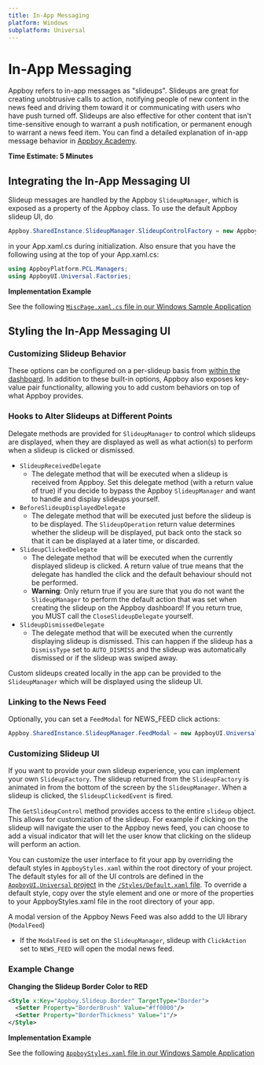 ```yaml
---
title: In-App Messaging
platform: Windows
subplatform: Universal
---
```

# In-App Messaging

Appboy refers to in-app messages as "slideups". Slideups are great for creating unobtrusive calls to action, notifying people of new content in the news feed and driving them toward it or communicating with users who have push turned off. Slideups are also effective for other content that isn't time-sensitive enough to warrant a push notification, or permanent enough to warrant a news feed item. You can find a detailed explanation of in-app message behavior in [Appboy Academy][1].

__Time Estimate: 5 Minutes__

## Integrating the In-App Messaging UI <a class="margin-fix" name="in-app-integration"></a>

Slideup messages are handled by the Appboy `SlideupManager`, which is exposed as a property of the Appboy class. To use the default Appboy slideup UI, do

```csharp
Appboy.SharedInstance.SlideupManager.SlideupControlFactory = new AppboyUI.Universal.Factories.SlideupControlFactory();
```

in your App.xaml.cs during initialization.  Also ensure that you have the following using at the top of your App.xaml.cs:

```csharp
using AppboyPlatform.PCL.Managers;
using AppboyUI.Universal.Factories;
```

**Implementation Example**

See the following [`MiscPage.xaml.cs` file in our Windows Sample Application][2]

## Styling the In-App Messaging UI <a class="margin-fix" name="in-app-styling"></a>

### Customizing Slideup Behavior
These options can be configured on a per-slideup basis from [within the dashboard](https://academy.appboy.com/Quick_Wins/Creating_an_In-App_Message). In addition to these built-in options, Appboy also exposes key-value pair functionality, allowing you to add custom behaviors on top of what Appboy provides.

### Hooks to Alter Slideups at Different Points

Delegate methods are provided for `SlideupManager` to control which slideups are displayed, when they are displayed as well as what action(s) to perform when a slideup is clicked or dismissed.

- `SlideupReceivedDelegate`
  - The delegate method that will be executed when a slideup is received from Appboy. Set this delegate method (with a return value of true) if you decide to bypass the Appboy `SlideupManager` and want to handle and display slideups yourself.
- `BeforeSlideupDisplayedDelegate`
  - The delegate method that will be executed just before the slideup is to be displayed. The `SlideupOperation` return value determines whether the slideup will be displayed, put back onto the stack so that it can be displayed at a later time, or discarded.
- `SlideupClickedDelegate`
  - The delegate method that will be executed when the currently displayed slideup is clicked. A return value of true means that the delegate has handled the click and the default behaviour should not be performed.
  - __Warning__: Only return true if you are sure that you do not want the `SlideupManager` to perform the default action that was set when creating the slideup on the Appboy dashboard! If you return true, you MUST call the `CloseSlideupDelegate` yourself.
- `SlideupDismissedDelegate`
  - The delegate method that will be executed when the currently displaying slideup is dismissed. This can happen if the slideup has a `DismissType` set to `AUTO_DISMISS` and the slideup was automatically dismissed or if the slideup was swiped away.

Custom slideups created locally in the app can be provided to the `SlideupManager` which will be displayed using the slideup UI.

### Linking to the News Feed
Optionally, you can set a `FeedModal` for NEWS_FEED click actions:

```csharp
Appboy.SharedInstance.SlideupManager.FeedModal = new AppboyUI.Universal.Popups.FeedPopup();
```

### Customizing Slideup UI

If you want to provide your own slideup experience, you can implement your own `SlideupFactory`. The slideup returned from the `SlideupFactory` is animated in from the bottom of the screen by the `SlideupManager`. When a slideup is clicked, the `SlideupClickedEvent` is fired.

The `GetSlideupControl` method provides access to the entire `slideup` object. This allows for customization of the slideup. For example if clicking on the slideup will navigate the user to the Appboy news feed, you can choose to add a visual indicator that will let the user know that clicking on the slideup will perform an action.

You can customize the user interface to fit your app by overriding the default styles in `AppboyStyles.xaml` within the root directory of your project. The default styles for all of the UI controls are defined in the [`AppboyUI.Universal` project](https://github.com/Appboy/appboy-windows-universal-ui) in the [`/Styles/Default.xaml` file](https://github.com/Appboy/appboy-windows-universal-ui/blob/master/Assets/Styles/Default.xaml). To override a default style, copy over the style element and one or more of the properties to your AppboyStyles.xaml file in the root directory of your app.

A modal version of the Appboy News Feed was also addd to the UI library (`ModalFeed`)
  - If the `ModalFeed` is set on the `SlideupManager`, slideup with `ClickAction` set to `NEWS_FEED` will open the modal news feed.

### Example Change

**Changing the Slideup Border Color to RED**

```xml
<Style x:Key="Appboy.Slideup.Border" TargetType="Border">
  <Setter Property="BorderBrush" Value="#ff0000"/>
  <Setter Property="BorderThickness" Value="1"/>
</Style>
```

**Implementation Example**

See the following [`AppboyStyles.xaml` file in our Windows Sample Application](https://github.com/Appboy/appboy-windows-samples/blob/master/Universal/AppboyStyles.xaml "Windows Universal Sample Implementation")

[1]: https://academy.appboy.com/Best_Practices/In-App_Messages#message-behavior
[2]: https://github.com/Appboy/appboy-windows-samples/blob/master/Universal/App.xaml.cs "Windows Universal Sample Implementation"

